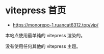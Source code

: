 # vitepress 首页

- https://monorepo-1.ruancat6312.top/vip/

本站点使用最单纯的 vitepress 渲染的。

没有使用任何其他的 vitepress 主题。
